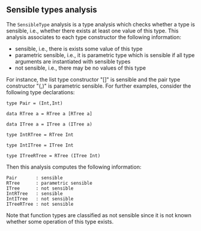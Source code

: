 Sensible types analysis
-----------------------

The `SensibleType` analysis is a type analysis which checks
whether a type is sensible, i.e., whether there exists at least
one value of this type. This analysis associates to each type
constructor the following information:

* sensible, i.e., there is exists some value of this type
* parametric sensible, i.e., it is parametric type which is sensible
  if all type arguments are instantiated with sensible types
* not sensible, i.e., there may be no values of this type

For instance, the list type constructor "[]" is sensible
and the pair type constructor "(,)" is parametric sensible.
For further examples, consider the following type declarations:

    type Pair = (Int,Int)
    
    data RTree a = RTree a [RTree a]
    
    data ITree a = ITree a (ITree a)
    
    type IntRTree = RTree Int
    
    type IntITree = ITree Int
    
    type ITreeRTree = RTree (ITree Int)

Then this analysis computes the following information:

    Pair       : sensible
    RTree      : parametric sensible
    ITree      : not sensible
    IntRTree   : sensible
    IntITree   : not sensible
    ITreeRTree : not sensible

Note that function types are classified as not sensible since it is
not known whether some operation of this type exists.
